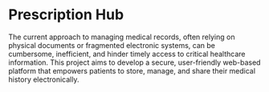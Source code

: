 
# Prescription Hub

The current approach to managing medical records, often relying on physical documents or fragmented electronic systems, can be cumbersome, inefficient, and hinder timely access to critical healthcare information. This project aims to develop a secure, user-friendly web-based platform that empowers patients to store, manage, and share their medical history electronically.
